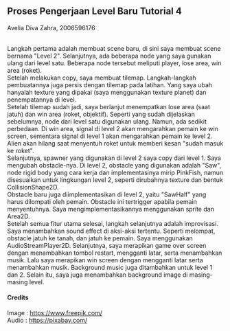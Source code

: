 ## Proses Pengerjaan Level Baru Tutorial 4
Avelia Diva Zahra, 2006596176 <br><br>

Langkah pertama adalah membuat scene baru, di sini saya membuat scene bernama "Level 2". Selanjutnya, ada beberapa node yang saya gunakan ulang dari level satu. Beberapa node tersebut meliputi player, lose area, win area (roket).<br>
Setelah melakukan copy, saya membuat tilemap. Langkah-langkah pembuatannya juga persis dengan tilemap pada latihan. Yang saya ubah hanyalah texture yang dipakai (saya menggunakan texture planet) dan penempatannya di level. <br>
Setelah tilemap sudah jadi, saya berlanjut menempatkan lose area (saat jatuh) dan win area (roket, objektif). Seperti yang sudah dijelaskan sebelumnya, node dari level satu digunakan ulang. Namun, ada sedikit perbedaan. Di win area, signal di level 2 akan mengarahkan pemain ke win screen, sementara signal di level 1 akan mengarahkan pemain ke level 2. Alien akan hilang saat menyentuh roket untuk memberi kesan "sudah masuk ke roket". <br>
Selanjutnya, spawner yang digunakan di level 2 saya copy dari level 1. Saya mengubah obstacle-nya. Di level 2, obstacle yang digunakan adalah "Saw", node rigid body yang cara kerja dan implementasinya mirip PinkFish, namun disesuaikan untuk lingkungan level 2, seperti dirubahnya texture dan bentuk CollisionShape2D.<br>
Obstacle baru juga diimplementasikan di level 2, yaitu "SawHalf" yang harus dilompati oleh pemain. Obstacle ini tertrigger apabila pemain menyentuhnya. Saya mengimplementasikannya menggunakan sprite dan Area2D.<br>
Setelah semua fitur utama selesai, langkah selanjutnya adalah improvisasi. Saya menambahkan sound effect di aksi-aksi tertentu. Seperti melompat, obstacle jatuh ke tanah, dan jatuh ke pemain. Saya menggunakan AudioStreamPlayer2D. Selanjutnya, saya merapikan game over screen dengan menambahkan tombol restart, mengganti latar, serta menambahkan musik. Lalu saya merapikan win screen dengan mengganti latar serta menambahkan musik. Background music juga ditambahkan untuk level 1 dan 2. Selain itu, saya juga menambahkan background image di masing-masing level.

#### Credits
Image : https://www.freepik.com/ <br>
Audio : https://pixabay.com/
